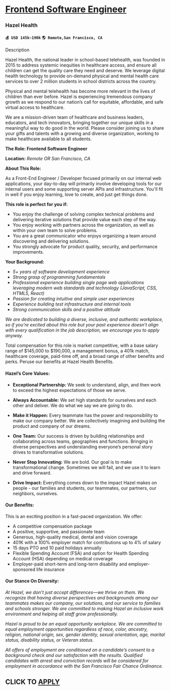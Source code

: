 # [Frontend Software Engineer](https://www.remotewlb.com/apply/frontend-software-engineer-89810)  
### Hazel Health  
#### `💰 USD 145k~190k` `🌎 Remote,San Francisco, CA`  

Description

Hazel Health, the national leader in school-based telehealth, was founded in 2015 to address systemic inequities in healthcare access, and ensure all children can get the quality care they need and deserve. We leverage digital health technology to provide on-demand physical and mental health care services to over 2 million students in school districts across the country.

Physical and mental telehealth has become more relevant in the lives of children than ever before. Hazel is experiencing tremendous company growth as we respond to our nation’s call for equitable, affordable, and safe virtual access to healthcare.

We are a mission-driven team of healthcare and business leaders, educators, and tech innovators, bringing together our unique skills in a meaningful way to do good in the world. Please consider joining us to share your gifts and talents with a growing and diverse organization, working to make healthcare available to all students.

 **The Role: Frontend Software Engineer**

 **Location:** _Remote OR San Francisco, CA_

 **About This Role:**

As a Front-End Engineer / Developer focused primarily on our internal web applications, your day-to-day will primarily involve developing tools for our internal users and some supporting server APIs and infrastructure. You'll fit in well if you enjoy learning, love to create, and just get things done.

 **This role is perfect for you if:**

  * You enjoy the challenge of solving complex technical problems and delivering iterative solutions that provide value each step of the way.
  * You enjoy working with partners across the organization, as well as within your own team to solve problems.
  * You are a great communicator who enjoys organizing a team around discovering and delivering solutions.
  * You strongly advocate for product quality, security, and performance improvements.

 **Your Background:**

  *  _5+ years of software development experience_
  *  _Strong grasp of programming fundamentals_
  *  _Professional experience building single page web applications leveraging modern web standards and technology (JavaScript, CSS, HTML5, React)_
  *  _Passion for creating intuitive and simple user experiences_
  *  _Experience building test infrastructure and internal tools_
  *  _Strong communication skills and a positive attitude_

 _We are dedicated to building a diverse, inclusive, and authentic workplace, so if you’re excited about this role but your past experience doesn’t align with every qualification in the job description, we encourage you to apply anyway._

Total compensation for this role is market competitive, with a base salary range of $145,000 to $190,000, a management bonus, a 401k match, healthcare coverage, paid-time off, and a broad range of other benefits and perks. Peruse our benefits at Hazel Health Benefits.

####  **Hazel’s Core Values:**

  *  **Exceptional Partnership:** We seek to understand, align, and then work to exceed the highest expectations of those we serve.

  *  **Always Accountable:** We set high standards for ourselves and each other and deliver. We do what we say we are going to do.

  *  **Make it Happen:** Every teammate has the power and responsibility to make our company better. We are collectively imagining and building the product and company of our dreams.

  *  **One Team:** Our success is driven by building relationships and collaborating across teams, geographies and functions. Bringing in diverse perspectives and understanding everyone’s personal story drives to transformative solutions.

  *  **Never Stop Innovating:** We are bold. Our goal is to make transformational change. Sometimes we will fail, and we use it to learn and drive forward.

  *  **Drive Impact:** Everything comes down to the impact Hazel makes on people - our families and students, our teammates, our partners, our neighbors, ourselves.

####  **Our Benefits:**

This is an exciting position in a fast-paced organization. We offer:

  * A competitive compensation package
  * A positive, supportive, and passionate team
  * Generous, high-quality medical, dental and vision coverage 
  * 401K with a 100% employer match for contributions up to 4% of salary
  * 15 days PTO and 10 paid holidays annually
  * Flexible Spending Account (FSA) and option for Health Spending Account (HSA) depending on medical coverage
  * Employer-paid short-term and long-term disability and employer-sponsored life insurance

####  **Our Stance On Diversity:**

 _At Hazel, we don’t just accept differences—we thrive on them. We recognize that having diverse perspectives and backgrounds among our teammates makes our company, our solutions, and our service to families and schools stronger. We are committed to making Hazel an inclusive work environment and helping all staff grow professionally._

 _Hazel is proud to be an equal opportunity workplace. We are committed to equal employment opportunities regardless of race, color, ancestry, religion, national origin, sex, gender identity, sexual orientation, age, marital status, disability status, or Veteran status._

 _All offers of employment are conditioned on a candidate’s consent to a background check and our satisfaction with the results. Qualified candidates with arrest and conviction records will be considered for employment in accordance with the San Francisco Fair Chance Ordinance._

  
## CLICK TO [APPLY](https://www.remotewlb.com/apply/frontend-software-engineer-89810)

